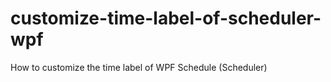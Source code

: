 # customize-time-label-of-scheduler-wpf
How to customize the time label of WPF Schedule (Scheduler)
